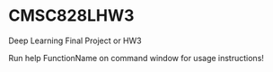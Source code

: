 # CMSC828LHW3
Deep Learning Final Project or HW3

Run help FunctionName on command window for usage instructions!
